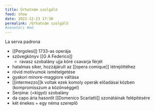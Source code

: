 ```yaml
---
title: Úrhatnám szolgáló
feed: show
date: 2022-12-23 17:30
permalink: /Úrhatnám szolgáló
#zenetöri #mű
---
```

La serva padrona
- [[Pergolesi]] 1733-as operája
- szövegkönyv [[G A Federico]]
	- ravasz szobalány ujja köré csavarja férjét
- hatalmas siker, hozzájárult az [[opera comique]] létrejöttéhez
- rövid motívumok ismételgetése
- gyakori minore-maggiore váltása
- [[intermezzo]]k voltak ezek komoly operák előadásai közben (kompromisszum a közönséggel)
- Serpina: (=kígyó) szobalány
- da capo ária hasonlít [[Domenico Scarlatti]] szonátáinak felépítésére
- két énekes + egy néma szereplő